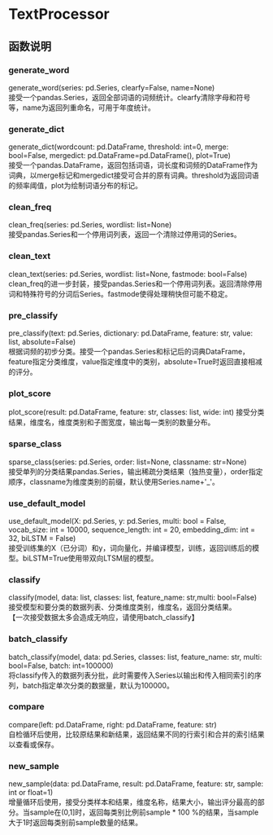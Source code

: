# TextProcessor

## 函数说明

### generate_word
generate_word(series: pd.Series, clearfy=False, name=None)  
接受一个pandas.Series，返回全部词语的词频统计。clearfy清除字母和符号等，name为返回列重命名，可用于年度统计。  

### generate_dict
generate_dict(wordcount: pd.DataFrame, threshold: int=0, merge: bool=False, mergedict: pd.DataFrame=pd.DataFrame(), plot=True)  
接受一个pandas.DataFrame，返回包括词语，词长度和词频的DataFrame作为词典，以merge标记和mergedict接受可合并的原有词典。threshold为返回词语的频率阈值，plot为绘制词语分布的标记。  

### clean_freq
clean_freq(series: pd.Series, wordlist: list=None)  
接受pandas.Series和一个停用词列表，返回一个清除过停用词的Series。  

### clean_text
clean_text(series: pd.Series, wordlist: list=None, fastmode: bool=False)  
clean_freq的进一步封装，接受pandas.Series和一个停用词列表。返回清除停用词和特殊符号的分词后Series。fastmode使得处理稍快但可能不稳定。  

### pre_classify
pre_classify(text: pd.Series, dictionary: pd.DataFrame, feature: str, value: list, absolute=False)  
根据词频的初步分类。接受一个pandas.Series和标记后的词典DataFrame，feature指定分类维度，value指定维度中的类别，absolute=True时返回直接相减的评分。  

### plot_score
plot_score(result: pd.DataFrame, feature: str, classes: list, wide: int)
接受分类结果，维度名，维度类别和子图宽度，输出每一类别的数量分布。  

### sparse_class
sparse_class(series: pd.Series, order: list=None, classname: str=None)  
接受单列的分类结果pandas.Series，输出稀疏分类结果（独热变量），order指定顺序，classname为维度类别的前缀，默认使用Series.name+'_'。  

### use_default_model
use_default_model(X: pd.Series, y: pd.Series, multi: bool = False, vocab_size: int = 10000, sequence_length: int = 20, embedding_dim: int = 32, biLSTM = False)  
接受训练集的X（已分词）和y，词向量化，并编译模型，训练，返回训练后的模型。biLSTM=True使用带双向LTSM层的模型。  

### classify
classify(model, data: list, classes: list, feature_name: str,multi: bool=False)  
接受模型和要分类的数据列表、分类维度类别，维度名，返回分类结果。  
【一次接受数据太多会造成无响应，请使用batch_classify】  

### batch_classify
batch_classify(model, data: pd.Series, classes: list, feature_name: str, multi: bool=False, batch: int=100000)  
将classify传入的数据列表分批，此时需要传入Series以输出和传入相同索引的序列，batch指定单次分类的数据量，默认为100000。  

### compare
compare(left: pd.DataFrame, right: pd.DataFrame, feature: str)  
自检循环后使用，比较原结果和新结果，返回结果不同的行索引和合并的索引结果以查看或保存。  

### new_sample
new_sample(data: pd.DataFrame, result: pd.DataFrame, feature: str, sample: int or float=1)  
增量循环后使用，接受分类样本和结果，维度名称，结果大小，输出评分最高的部分。当sample在(0,1]时，返回每类别比例前sample * 100 %的结果，当sample大于1时返回每类别前sample数量的结果。  